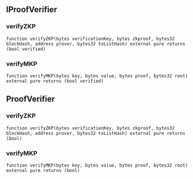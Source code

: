 ## IProofVerifier

### verifyZKP

```solidity
function verifyZKP(bytes verificationKey, bytes zkproof, bytes32 blockHash, address prover, bytes32 txListHash) external pure returns (bool verified)
```

### verifyMKP

```solidity
function verifyMKP(bytes key, bytes value, bytes proof, bytes32 root) external pure returns (bool verified)
```

## ProofVerifier

### verifyZKP

```solidity
function verifyZKP(bytes verificationKey, bytes zkproof, bytes32 blockHash, address prover, bytes32 txListHash) external pure returns (bool)
```

### verifyMKP

```solidity
function verifyMKP(bytes key, bytes value, bytes proof, bytes32 root) external pure returns (bool)
```
